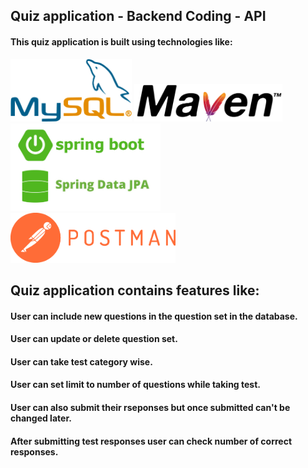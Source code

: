 ## Quiz application - Backend Coding - API

#### This quiz application is built using technologies like:
<img src="https://github.com/RishabhShrivastav758/Quiz-App-Backend/blob/main/assets/1231546453.png" alt="image" height="100">
<img src="https://github.com/RishabhShrivastav758/Quiz-App-Backend/blob/main/assets/4532134553.png" alt="image" height="60">
<img src="https://github.com/RishabhShrivastav758/Quiz-App-Backend/blob/main/assets/456456456.png" alt="image" height="140">
<img src="https://github.com/RishabhShrivastav758/Quiz-App-Backend/blob/main/assets/6764645645.png" alt="image" height="80">

## Quiz application contains features like:

#### User can include new questions in the question set in the database. 
#### User can update or delete question set.
#### User can take test category wise.
#### User can set limit to number of questions while taking test.
#### User can also submit their rseponses but once submitted can't be changed later.
#### After submitting test responses user can check number of correct responses.

<!--
- Java Spring Boot Framework
- MySQL for data storage
- Maven for project management
- Postman for API testing
-->
